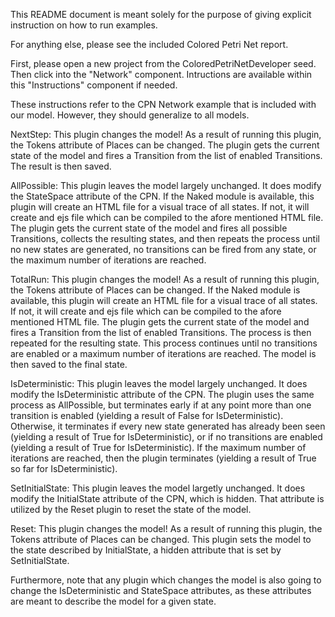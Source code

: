 This README document is meant solely for the purpose of giving explicit instruction on how to run examples.

For anything else, please see the included Colored Petri Net report.

First, please open a new project from the ColoredPetriNetDeveloper seed. Then click into the "Network" component. Intructions are available within this "Instructions" component if needed.

These instructions refer to the CPN Network example that is included with our model. However, they should generalize to all models.

NextStep: This plugin changes the model! As a result of running this plugin, the Tokens attribute of Places can be changed. The plugin gets the current state of the model and fires a Transition from the list of enabled Transitions. The result is then saved.

AllPossible: This plugin leaves the model largely unchanged. It does modify the StateSpace attribute of the CPN. If the Naked module is available, this plugin will create an HTML file for a visual trace of all states. If not, it will create and ejs file which can be compiled to the afore mentioned HTML file. The plugin gets the current state of the model and fires all possible Transitions, collects the resulting states, and then repeats the process until no new states are generated, no transitions can be fired from any state, or the maximum number of iterations are reached.

TotalRun: This plugin changes the model! As a result of running this plugin, the Tokens attribute of Places can be changed. If the Naked module is available, this plugin will create an HTML file for a visual trace of all states. If not, it will create and ejs file which can be compiled to the afore mentioned HTML file. The plugin gets the current state of the model and fires a Transition from the list of enabled Transitions. The process is then repeated for the resulting state. This process continues until no transitions are enabled or a maximum number of iterations are reached. The model is then saved to the final state.

IsDeterministic: This plugin leaves the model largely unchanged. It does modify the IsDeterministic attribute of the CPN. The plugin uses the same process as AllPossible, but terminates early if at any point more than one transition is enabled (yielding a result of False for IsDeterministic). Otherwise, it terminates if every new state generated has already been seen (yielding a result of True for IsDeterministic), or if no transitions are enabled (yielding a result of True for IsDeterministic). If the maximum number of iterations are reached, then the plugin terminates (yielding a result of True so far for IsDeterministic).

SetInitialState: This plugin leaves the model largetly unchanged. It does modify the InitialState attribute of the CPN, which is hidden. That attribute is utilized by the Reset plugin to reset the state of the model.

Reset: This plugin changes the model! As a result of running this plugin, the Tokens attribute of Places can be changed. This plugin sets the model to the state described by InitialState, a hidden attribute that is set by SetInitialState.

Furthermore, note that any plugin which changes the model is also going to change the IsDeterministic and StateSpace attributes, as these attributes are meant to describe the model for a given state.
